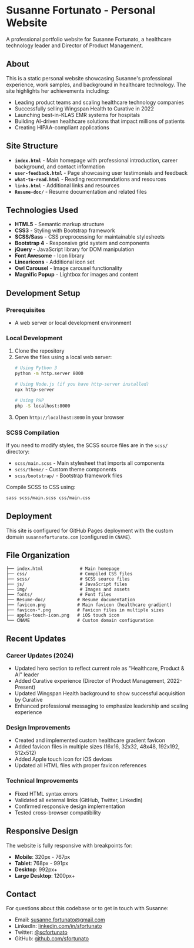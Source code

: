 # Susanne Fortunato - Personal Website

A professional portfolio website for Susanne Fortunato, a healthcare technology leader and Director of Product Management.

## About

This is a static personal website showcasing Susanne's professional experience, work samples, and background in healthcare technology. The site highlights her achievements including:

- Leading product teams and scaling healthcare technology companies
- Successfully selling Wingspan Health to Curative in 2022
- Launching best-in-KLAS EMR systems for hospitals
- Building AI-driven healthcare solutions that impact millions of patients
- Creating HIPAA-compliant applications

## Site Structure

- **`index.html`** - Main homepage with professional introduction, career background, and contact information
- **`user-feedback.html`** - Page showcasing user testimonials and feedback
- **`what-to-read.html`** - Reading recommendations and resources
- **`links.html`** - Additional links and resources
- **`Resume-doc/`** - Resume documentation and related files

## Technologies Used

- **HTML5** - Semantic markup structure
- **CSS3** - Styling with Bootstrap framework
- **SCSS/Sass** - CSS preprocessing for maintainable stylesheets
- **Bootstrap 4** - Responsive grid system and components
- **jQuery** - JavaScript library for DOM manipulation
- **Font Awesome** - Icon library
- **Linearicons** - Additional icon set
- **Owl Carousel** - Image carousel functionality
- **Magnific Popup** - Lightbox for images and content

## Development Setup

### Prerequisites
- A web server or local development environment

### Local Development
1. Clone the repository
2. Serve the files using a local web server:
   ```bash
   # Using Python 3
   python -m http.server 8000
   
   # Using Node.js (if you have http-server installed)
   npx http-server
   
   # Using PHP
   php -S localhost:8000
   ```
3. Open `http://localhost:8000` in your browser

### SCSS Compilation
If you need to modify styles, the SCSS source files are in the `scss/` directory:
- `scss/main.scss` - Main stylesheet that imports all components
- `scss/theme/` - Custom theme components
- `scss/bootstrap/` - Bootstrap framework files

Compile SCSS to CSS using:
```bash
sass scss/main.scss css/main.css
```

## Deployment

This site is configured for GitHub Pages deployment with the custom domain `susannefortunato.com` (configured in `CNAME`).

## File Organization

```
├── index.html              # Main homepage
├── css/                    # Compiled CSS files
├── scss/                   # SCSS source files
├── js/                     # JavaScript files
├── img/                    # Images and assets
├── fonts/                  # Font files
├── Resume-doc/            # Resume documentation
├── favicon.png            # Main favicon (healthcare gradient)
├── favicon-*.png          # Favicon files in multiple sizes
├── apple-touch-icon.png   # iOS touch icon
└── CNAME                  # Custom domain configuration
```

## Recent Updates

### Career Updates (2024)
- Updated hero section to reflect current role as "Healthcare, Product & AI" leader
- Added Curative experience (Director of Product Management, 2022-Present)
- Updated Wingspan Health background to show successful acquisition by Curative
- Enhanced professional messaging to emphasize leadership and scaling experience

### Design Improvements
- Created and implemented custom healthcare gradient favicon
- Added favicon files in multiple sizes (16x16, 32x32, 48x48, 192x192, 512x512)
- Added Apple touch icon for iOS devices
- Updated all HTML files with proper favicon references

### Technical Improvements
- Fixed HTML syntax errors
- Validated all external links (GitHub, Twitter, LinkedIn)
- Confirmed responsive design implementation
- Tested cross-browser compatibility

## Responsive Design

The website is fully responsive with breakpoints for:
- **Mobile**: 320px - 767px
- **Tablet**: 768px - 991px  
- **Desktop**: 992px+
- **Large Desktop**: 1200px+

## Contact

For questions about this codebase or to get in touch with Susanne:
- Email: susanne.fortunato@gmail.com
- LinkedIn: [linkedin.com/in/sfortunato](https://www.linkedin.com/in/sfortunato)
- Twitter: [@scfortunato](https://twitter.com/scfortunato)
- GitHub: [github.com/sfortunato](https://github.com/sfortunato)